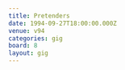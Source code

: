 ```yaml
---
title: Pretenders
date: 1994-09-27T18:00:00.000Z
venue: v94
categories: gig
board: 8
layout: gig
---
```

